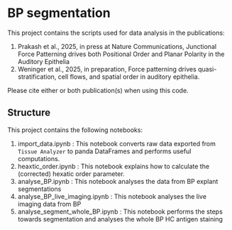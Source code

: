 # BP segmentation

This project contains the scripts used for data analysis in the publications:

1. Prakash et al., 2025, in press at Nature Communications, Junctional Force Patterning drives both Positional Order and Planar Polarity in the Auditory Epithelia 
1. Weninger et al., 2025, in preparation, Force patterning drives quasi-stratification, cell flows, and spatial order in auditory epithelia.

Please cite either or both publication(s) when using this code.

## Structure

This project contains the following notebooks:

1. import_data.ipynb :
    This notebook converts raw data exported from `Tissue Analyzer` to panda DataFrames and performs useful computations.
1. heaxtic_order.ipynb : 
    This notebook explains how to calculate the (corrected) hexatic order parameter.
1. analyse_BP.ipynb :
    This notebook analyses the data from BP explant segmentations
1. analyse_BP_live_imaging.ipynb :
    This notebook analyses the live imaging data from BP
1. analyse_segment_whole_BP.ipynb :
    This notebook performs the steps towards segmentation and analyses the whole BP HC antigen staining